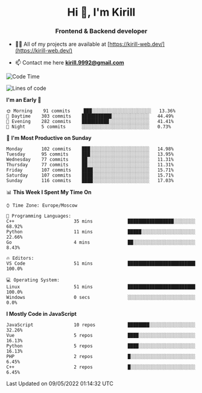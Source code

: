 <h1 align="center">Hi 👋, I'm Kirill</h1>
<h3 align="center">Frontend & Backend developer</h3>

- 👨‍💻 All of my projects are available at [https://kirill-web.dev/](https://kirill-web.dev/)

- 📫 Contact me here **kirill.9992@gmail.com**











<!--START_SECTION:waka-->
![Code Time](http://img.shields.io/badge/Code%20Time-0-blue)

![Lines of code](https://img.shields.io/badge/From%20Hello%20World%20I%27ve%20Written-477%20Thousand%20lines%20of%20code-blue)

**I'm an Early 🐤** 

```text
🌞 Morning    91 commits     ███░░░░░░░░░░░░░░░░░░░░░░   13.36% 
🌆 Daytime    303 commits    ███████████░░░░░░░░░░░░░░   44.49% 
🌃 Evening    282 commits    ██████████░░░░░░░░░░░░░░░   41.41% 
🌙 Night      5 commits      ░░░░░░░░░░░░░░░░░░░░░░░░░   0.73%

```
📅 **I'm Most Productive on Sunday** 

```text
Monday       102 commits    ███░░░░░░░░░░░░░░░░░░░░░░   14.98% 
Tuesday      95 commits     ███░░░░░░░░░░░░░░░░░░░░░░   13.95% 
Wednesday    77 commits     ██░░░░░░░░░░░░░░░░░░░░░░░   11.31% 
Thursday     77 commits     ██░░░░░░░░░░░░░░░░░░░░░░░   11.31% 
Friday       107 commits    ████░░░░░░░░░░░░░░░░░░░░░   15.71% 
Saturday     107 commits    ████░░░░░░░░░░░░░░░░░░░░░   15.71% 
Sunday       116 commits    ████░░░░░░░░░░░░░░░░░░░░░   17.03%

```


📊 **This Week I Spent My Time On** 

```text
⌚︎ Time Zone: Europe/Moscow

💬 Programming Languages: 
C++                      35 mins             █████████████████░░░░░░░░   68.92% 
Python                   11 mins             █████░░░░░░░░░░░░░░░░░░░░   22.66% 
Go                       4 mins              ██░░░░░░░░░░░░░░░░░░░░░░░   8.43%

🔥 Editors: 
VS Code                  51 mins             █████████████████████████   100.0%

💻 Operating System: 
Linux                    51 mins             █████████████████████████   100.0% 
Windows                  0 secs              ░░░░░░░░░░░░░░░░░░░░░░░░░   0.0%

```

**I Mostly Code in JavaScript** 

```text
JavaScript               10 repos            ████████░░░░░░░░░░░░░░░░░   32.26% 
Vue                      5 repos             ████░░░░░░░░░░░░░░░░░░░░░   16.13% 
Python                   5 repos             ████░░░░░░░░░░░░░░░░░░░░░   16.13% 
PHP                      2 repos             █░░░░░░░░░░░░░░░░░░░░░░░░   6.45% 
C++                      2 repos             █░░░░░░░░░░░░░░░░░░░░░░░░   6.45%

```



 Last Updated on 09/05/2022 01:14:32 UTC
<!--END_SECTION:waka-->
